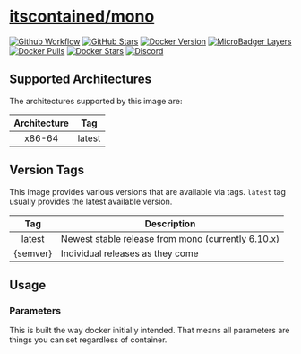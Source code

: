 # [itscontained/mono](https://github.com/itscontained/mono)
[![Github Workflow](https://img.shields.io/github/workflow/status/itscontained/mono/Check%20and%20Push?labelColor=555555&logoColor=ffffff&style=for-the-badge&logo=github)](https://github.com/itscontained/mono/actions?query=workflow%3A%22Check+and+Push%22)
[![GitHub Stars](https://img.shields.io/github/stars/itscontained/mono.svg?color=00E5D2&labelColor=555555&logoColor=ffffff&style=for-the-badge&logo=github)](https://github.com/itscontained/mono)
[![Docker Version](https://img.shields.io/docker/v/itscontained/mono.svg?sort=semver&color=00E5D2&labelColor=555555&logoColor=ffffff&style=for-the-badge&logo=docker)](https://hub.docker.com/r/itscontained/mono/tags)
[![MicroBadger Layers](https://img.shields.io/microbadger/layers/itscontained/mono.svg?color=00E5D2&labelColor=555555&logoColor=ffffff&style=for-the-badge&logo=docker)](https://microbadger.com/images/itscontained/mono)
[![Docker Pulls](https://img.shields.io/docker/pulls/itscontained/mono.svg?color=00E5D2&labelColor=555555&logoColor=ffffff&style=for-the-badge&label=pulls&logo=docker)](https://hub.docker.com/r/itscontained/mono)
[![Docker Stars](https://img.shields.io/docker/stars/itscontained/mono.svg?color=00E5D2&labelColor=555555&logoColor=ffffff&style=for-the-badge&label=stars&logo=docker)](https://hub.docker.com/r/itscontained/mono)
[![Discord](https://img.shields.io/discord/734273194818535474?color=00E5D2&labelColor=555555&logoColor=ffffff&style=for-the-badge&label=discord&logo=discord)](https://discord.gg/eT6crpT)

## Supported Architectures
The architectures supported by this image are:

| Architecture | Tag |
| :----: | --- |
| x86-64 | latest |

## Version Tags

This image provides various versions that are available via tags. `latest` tag usually provides the latest available version.

| Tag | Description |
| :----: | --- |
| latest | Newest stable release from mono (currently 6.10.x) |
| {semver} | Individual releases as they come |

## Usage
### Parameters
This is built the way docker initially intended. That means all parameters are things you can set regardless of container.